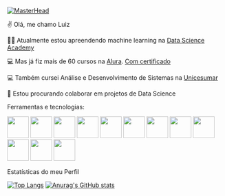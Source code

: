 [![MasterHead](https://i.pinimg.com/originals/49/60/cc/4960cc488bcaf2de8356fd14e871570e.jpg)](https://github.com/dipperr/dipperr)

:v: Olá, me chamo Luiz

:man_technologist: Atualmente estou apreendendo machine learning na [Data Science Academy](https://www.datascienceacademy.com.br/start)

:computer: Mas já fiz mais de 60 cursos na [Alura](https://www.alura.com.br). [Com certificado](https://cursos.alura.com.br/user/lluizsoares96/fullCertificate/b916025d73b5b34c718a32a5cd437432)

:computer: Também cursei Análise e Desenvolvimento de Sistemas na [Unicesumar](https://www.unicesumar.edu.br/home/)

:busts_in_silhouette: Estou procurando colaborar em projetos de Data Science

Ferramentas e tecnologias:

<img src="https://cdn.jsdelivr.net/gh/devicons/devicon/icons/docker/docker-original-wordmark.svg" width="50" height="50"/> <img src="https://cdn.jsdelivr.net/gh/devicons/devicon/icons/flask/flask-original.svg" width="50" height="50"/> <img src="https://cdn.jsdelivr.net/gh/devicons/devicon/icons/git/git-original.svg" width="50" height="50"/>  <img src="https://cdn.jsdelivr.net/gh/devicons/devicon/icons/linux/linux-original.svg" width="50" height="50"/> <img src="https://cdn.jsdelivr.net/gh/devicons/devicon/icons/mysql/mysql-original.svg" width="50" height="50"/> <img src="https://cdn.jsdelivr.net/gh/devicons/devicon/icons/postgresql/postgresql-original.svg" width="50" height="50"/> <img src="https://cdn.jsdelivr.net/gh/devicons/devicon/icons/mongodb/mongodb-original.svg" width="50" height="50"/> <img src="https://cdn.jsdelivr.net/gh/devicons/devicon/icons/sqlite/sqlite-original.svg" width="50" height="50"/> <img src="https://cdn.jsdelivr.net/gh/devicons/devicon/icons/python/python-original.svg" width="50" height="50"/> <img src="https://cdn.jsdelivr.net/gh/devicons/devicon/icons/rstudio/rstudio-original.svg" width="50" height="50"/> <img src="https://cdn.jsdelivr.net/gh/devicons/devicon/icons/r/r-original.svg" width="50" height="50"/> <img src="https://cdn.jsdelivr.net/gh/devicons/devicon/icons/selenium/selenium-original.svg" width="50" height="50"/>


Estatísticas do meu Perfil

[![Top Langs](https://github-readme-stats.vercel.app/api/top-langs/?username=dipperr&theme=tokyonight)](https://github.com/anuraghazra/github-readme-stats)
[![Anurag's GitHub stats](https://github-readme-stats.vercel.app/api?username=dipperr&theme=tokyonight)](https://github.com/anuraghazra/github-readme-stats)
